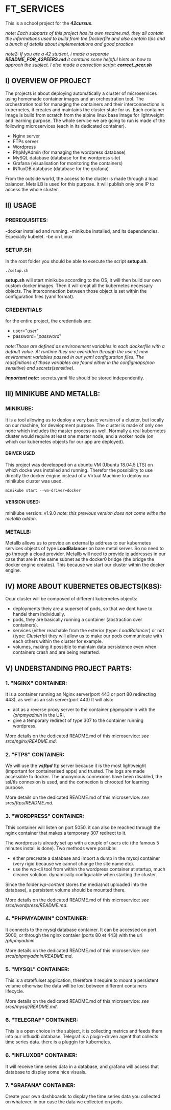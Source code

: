 # FT_SERVICES

This is a school project for the **_42cursus_**.

_note: Each subparts of this project has its own readme.md, they all contain the
informations used to build from the Dockerfile and also contain tips and a bunch
of details about implementations and good practice_

_note2: If you are a 42 student, i made a separate **README\_FOR\_42PEERS.md** it
contains some helpful hints on how to approch the subject. I also made a
correction script: **correct\_peer.sh**_

## I) OVERVIEW OF PROJECT

The projects is about deploying automatically a cluster of microservices using
homemade container images and an orchestration tool.
The orchestration tool for managing the containers and their interconnections
is kubernetes, it creates and maintains the cluster state for us.
Each container image is build from scratch from the alpine linux base image for
lightweight and learning purpose.
The whole service we are going to run is made of the following microservices
(each in its dedicated container).
- Nginx server
- FTPs server
- Wordpress
- PhpMyAdmin (for managing the wordpress database)
- MySQL database (database for the wordpress site)
- Grafana (visualisation for monitoring the containers)
- INfluxDB database (database for the grafana)

From the outside world, the access to the cluster is made through a load
balancer. MetalLB is used for this purpose. It will publish only one IP to
access the whole cluster.

## II) USAGE

### PREREQUISITES:
-docker installed and running.
-minikube installed, and its dependencies. Especially kubelet.
-be on Linux

### SETUP.SH
In the root folder you should be able to execute the script **setup.sh**.
```
./setup.sh
```
**setup.sh** will start minikube according to the OS, it will then build our
own custom docker images.
Then it will creat all the kubernetes necessary objects. The interconnection
between those object is set within the configuration files (yaml format).

### CREDENTIALS

for the entire project, the credentials are:

- user="_user_"
- password="_password_"

_note:Those are defined as environement variables in each dockerfile with a
default value.
At runtime they are overidden through the use of new environment variables
passed in our yaml configuration files. The redefinitions of those variables
are found either in the configmaps(non sensitive) and secrets(sensitive)._

**_important note:_** secrets.yaml file should be stored independently.

## III) MINIKUBE AND METALLB:

### MINIKUBE:
It is a tool allowing us to deploy a very basic version of a cluster, but
locally on our machine, for development purpose. The cluster is made of only
one node which includes the master process as well. Normally a real kubernetes
cluster would require at least one master node, and a worker node (on which our
kubernetes objects for our app are deployed).

#### DRIVER USED

This project was developped on a ubuntu VM (Ubuntu 18.04.5 LTS) on which docke
was installed and running. Therefor the possibility to use directly the docker
engine instead of a Virtual Machine to deploy our minikube cluster was used.
```
minikube start --vm-driver=docker
```
#### VERSION USED:
minikube version: v1.9.0
_note: this previous version does not come withe the metallb addon_.

### METALLB:

Metallb allows us to provide an external Ip address to our kubernetes services
objects of type **LoadBalancer** on bare metal server. So no need to go through
a cloud provider.
Metallb will need to provide ip addresses in our case that are in the same 
subnet as the docker0 bridge (the bridge the docker engine creates).
This because we start our cluster within the docker engine.

## IV) MORE ABOUT KUBERNETES OBJECTS(K8S):

Oour cluster will be composed of different kubernetes objects:
- deployments theiy are a superset of pods, so that we dont have to handel them
individually.
- pods, they are basically running a container (abstraction over containers).
- services (either reachable from the exterior (type: _LoadBalancer_) or not
(type: _ClusterIp_) they will allow us to make our pods communicate with each
others within the cluster for example.
- volumes, making it possible to maintain data persistence even when containers
crash and are being restarted.

## V) UNDERSTANDING PROJECT PARTS:

### 1. "NGINX" CONTAINER:

It is a container running an Nginx server(port 443 or port 80 redirecting 443),
as well as an ssh server(port 443)
It will also:
- act as a reverse proxy server to the container phpmyadmin with
the _/phpmyadmin_ in the URI,
- give a temporary redirect of type 307 to the container running wordpress.

More details on the dedicated README.md of this microservice:
_see srcs/nginx/README.md_.

### 2. "FTPS" CONTAINER:

We will use the ***vsftpd*** ftp server because it is the most lightweight
(important for containerised apps) and trusted.
The logs are made accessible to docker.
The anonymous connexions have been disabled, the ssl/tls connexion is used, and
the connexion is chrooted for learning purpose.

More details on the dedicated README.md of this microservice:
_see srcs/ftps/README.md_.

### 3. "WORDPRESS" CONTAINER:

Tthis container will listen on port 5050. it can also be reached through the
nginx container that makes a temporary 307 redirect to it.

The wordpress is already set up with a couple of users etc (the famous 5
minutes install is done).
Two methods were possible:
- either precreate a database and import a dump in the mysql container
(very rigid because we cannot change the site name etc).
- use the wp-cli tool from within the wordpress container at startup, much
cleaner solution. dynamically configurable when starting the cluster.

Since the folder _wp-content_ stores the media(not uploaded into the database),
a persistent volume should be mounted there.

More details on the dedicated README.md of this microservice:
_see srcs/wordpress/README.md_.

### 4. "PHPMYADMIN" CONTAINER:

It connects to the mysql database container. It can be accessed on port 5000,
or through the nginx contaier (ports 80 et 443) with the uri _/phpmyadmin_

More details on the dedicated README.md of this microservice:
_see srcs/phpmyadmin/README.md_.

### 5. "MYSQL" CONTAINER:

This is a statefulset application, therefore it require to mount a persistent
volume otherwise the data will be lost between different containers lifecycle.

More details on the dedicated README.md of this microservice:
_see srcs/mysql/README.md_.

### 6. "TELEGRAF" CONTAINER:

This is a open choice in the subject, it is collecting metrics and feeds them
into our influxdb database. Telegraf is a plugin-driven agent that collects 
time series data. there is a pluggin for kubernetes.

### 6. "INFLUXDB" CONTAINER:

It will receive time series data in a database, and grafana will access that
database to display some nice visuals.

### 7. "GRAFANA" CONTAINER:

Create your own dashboards to display the time series data you collected on
whatever. in our case the data we collected on pods.
